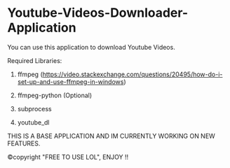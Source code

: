 # Youtube-Videos-Downloader-Application

You can use this application to download Youtube Videos.

Required Libraries:

1. ffmpeg (https://video.stackexchange.com/questions/20495/how-do-i-set-up-and-use-ffmpeg-in-windows)

2. ffmpeg-python (Optional)

3. subprocess

4. youtube_dl

THIS IS A BASE APPLICATION AND IM CURRENTLY WORKING ON NEW FEATURES.

©copyright "FREE TO USE LOL", ENJOY !!

